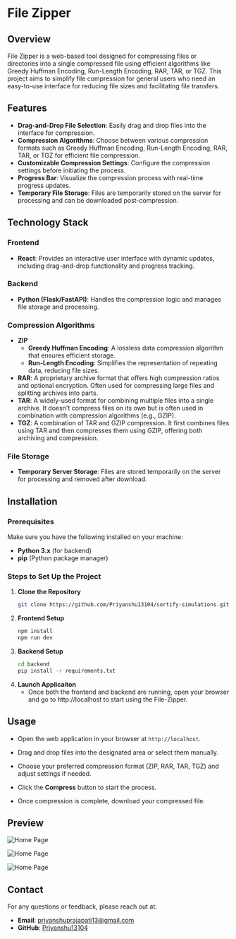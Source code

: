 # File Zipper

## Overview

File Zipper is a web-based tool designed for compressing files or directories into a single compressed file using efficient algorithms like Greedy Huffman Encoding, Run-Length Encoding, RAR, TAR, or TGZ. This project aims to simplify file compression for general users who need an easy-to-use interface for reducing file sizes and facilitating file transfers.

## Features

- **Drag-and-Drop File Selection**: Easily drag and drop files into the interface for compression.
- **Compression Algorithms**: Choose between various compression formats such as Greedy Huffman Encoding, Run-Length Encoding, RAR, TAR, or TGZ for efficient file compression.
- **Customizable Compression Settings**: Configure the compression settings before initiating the process.
- **Progress Bar**: Visualize the compression process with real-time progress updates.
- **Temporary File Storage**: Files are temporarily stored on the server for processing and can be downloaded post-compression.

## Technology Stack

### Frontend
- **React**: Provides an interactive user interface with dynamic updates, including drag-and-drop functionality and progress tracking.
  
### Backend
- **Python (Flask/FastAPI)**: Handles the compression logic and manages file storage and processing.
  
### Compression Algorithms
- **ZIP**
  - **Greedy Huffman Encoding**: A lossless data compression algorithm that ensures efficient storage.
  - **Run-Length Encoding**: Simplifies the representation of repeating data, reducing file sizes.
- **RAR**: A proprietary archive format that offers high compression ratios and optional encryption. Often used for compressing large files and splitting archives into parts.
- **TAR**: A widely-used format for combining multiple files into a single archive. It doesn't compress files on its own but is often used in combination with compression algorithms (e.g., GZIP).
- **TGZ**: A combination of TAR and GZIP compression. It first combines files using TAR and then compresses them using GZIP, offering both archiving and compression.

### File Storage
- **Temporary Server Storage**: Files are stored temporarily on the server for processing and removed after download.

## Installation

### Prerequisites
Make sure you have the following installed on your machine:

- **Python 3.x** (for backend)
- **pip** (Python package manager)

### Steps to Set Up the Project

1. **Clone the Repository**
   ```bash
   git clone https://github.com/Priyanshu13104/sortify-simulations.git

2. **Frontend Setup**
   ```bash
   npm install
   npm run dev

3. **Backend Setup**
   ```bash
   cd backend
   pip install -r requirements.txt

4. **Launch Applicaiton**
    - Once both the frontend and backend are running, open your browser and go to http://localhost to start using the File-Zipper.

## Usage

  - Open the web application in your browser at `http://localhost`.

  - Drag and drop files into the designated area or select them manually.

  - Choose your preferred compression format (ZIP, RAR, TAR, TGZ) and adjust settings if needed.

  - Click the **Compress** button to start the process.

  - Once compression is complete, download your compressed file.

## Preview

![Home Page](./public/Home_page.png)

![Home Page](./public/Zip_page.png)

![Home Page](./public/Zip_settings.png)




## Contact

For any questions or feedback, please reach out at:

- **Email**: priyanshuprajapati13@gmail.com
- **GitHub**: [Priyanshu13104](https://github.com/Priyanshu13104)
